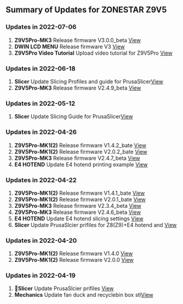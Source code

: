 ## Summary of Updates for ZONESTAR Z9V5
### Updates in 2022-07-06
1. **Z9V5Pro-MK3** Release firmware V3.0.0_beta [View](https://github.com/ZONESTAR3D/Firmware/tree/master/Z9/Z9V5/bin/Z9V5Pro-MK3/beta)
2. **DWIN LCD MENU** Release firmware V3 [View](https://github.com/ZONESTAR3D/Upgrade-kit-guide/tree/main/TFT-LCD/LCD-DWIN)
3. **Z9V5Pro Video Tutorial** Upload video tutorial for Z9V5Pro [View](https://youtube.com/playlist?list=PLbvlwbqXvSC_Ue49X_mEBViiTigqgsl08)

### Updates in 2022-06-18
1. **Slicer** Update Slicing Profiles and guide for PrusaSlicer[View](https://github.com/ZONESTAR3D/Slicing-Guide/tree/master/PrusaSlicer)
2. **Z9V5Pro-MK3** Release firmware V2.4.9_beta [View](https://github.com/ZONESTAR3D/Firmware/tree/master/Z9/Z9V5/bin/Z9V5Pro-MK3/beta)

### Updates in 2022-05-12
1. **Slicer** Update Slicing Guide for PrusaSlicer[View](https://github.com/ZONESTAR3D/Slicing-Guide/tree/master/PrusaSlicer)

### Updates in 2022-04-26
1. **Z9V5Pro-MK1(2)** Release firmware V1.4.2_bate [View](https://github.com/ZONESTAR3D/Firmware/tree/master/Z9/Z9V5/bin/Z9V5Pro/beta)
2. **Z9V5Pro-MK1(2)** Release firmware V2.0.2_bate [View](https://github.com/ZONESTAR3D/Firmware/tree/master/Z9/Z9V5/bin/Z9V5Pro/beta)
3. **Z9V5Pro-MK3** Release firmware V2.4.7_beta [View](https://github.com/ZONESTAR3D/Firmware/tree/master/Z9/Z9V5/bin/Z9V5Pro-MK3/beta)
4. **E4 HOTEND** Update E4 hotend printing example [View](https://github.com/ZONESTAR3D/Upgrade-kit-guide/tree/main/HOTEND/E4%204-IN-1-OUT%20Non-Mixing%20Color%20Hotend/example)

### Updates in 2022-04-22
1. **Z9V5Pro-MK1(2)** Release firmware V1.4.1_bate [View](https://github.com/ZONESTAR3D/Firmware/tree/master/Z9/Z9V5/bin/Z9V5Pro/beta)
2. **Z9V5Pro-MK1(2)** Release firmware V2.0.1_bate [View](https://github.com/ZONESTAR3D/Firmware/tree/master/Z9/Z9V5/bin/Z9V5Pro/beta)
3. **Z9V5Pro-MK3** Release firmware V2.3.4_beta [View](https://github.com/ZONESTAR3D/Firmware/tree/master/Z9/Z9V5/bin/Z9V5Pro-MK3/beta)
4. **Z9V5Pro-MK3** Release firmware V2.4.6_beta [View](https://github.com/ZONESTAR3D/Firmware/tree/master/Z9/Z9V5/bin/Z9V5Pro-MK3/beta)
5. **E4 HOTEND** Update E4 hotend slicing settings [View](https://github.com/ZONESTAR3D/Upgrade-kit-guide/tree/main/HOTEND/E4%204-IN-1-OUT%20Non-Mixing%20Color%20Hotend/example)
6. **Slicer** Update PrusaSlcier prifiles for Z8(Z9)+E4 hotend and [View](https://github.com/ZONESTAR3D/Slicing-Guide/tree/master/PrusaSlicer)

### Updates in 2022-04-20
1. **Z9V5Pro-MK1(2)** Release firmware V1.4.0 [View](https://github.com/ZONESTAR3D/Firmware/tree/master/Z9/Z9V5/bin/Z9V5Pro/release)
2. **Z9V5Pro-MK1(2)** Release firmware V2.0.0 [View](https://github.com/ZONESTAR3D/Firmware/tree/master/Z9/Z9V5/bin/Z9V5Pro/release)

### Updates in 2022-04-19
1. :star2:**Slicer** Update PrusaSlcier prifiles [View](https://github.com/ZONESTAR3D/Slicing-Guide/tree/master/PrusaSlicer)
2. **Mechanics** Update fan duck and recyclebin box stl[View](https://github.com/ZONESTAR3D/Z9/tree/main/Z9V5/Parts_Stl)